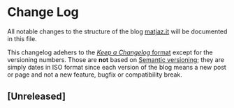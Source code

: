 Change Log
==========

All notable changes to the structure of the blog [matjaz.it](http://matjaz.it/)
will be documented in this file.

This changelog adehers to the
[_Keep a Changelog_ format](http://keepachangelog.com) except for the versioning
numbers. Those are **not** based on [Semantic versioning](http://semver.org);
they are simply dates in ISO format since each version of the blog means a new
post or page and not a new feature, bugfix or compatibility break.


[Unreleased]
------------


